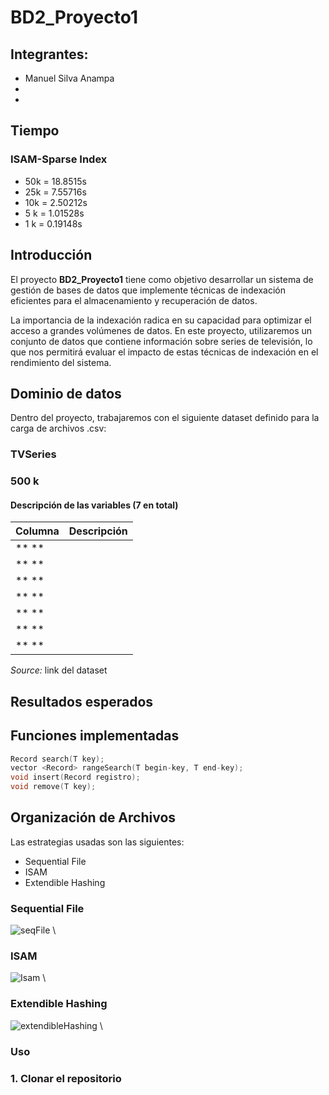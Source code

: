 # BD2_Proyecto1
## Integrantes:
- Manuel Silva Anampa
-
-
## Tiempo
### ISAM-Sparse Index
- 50k = 18.8515s
- 25k = 7.55716s
- 10k = 2.50212s
- 5 k = 1.01528s
- 1 k = 0.19148s


## Introducción
El proyecto **BD2_Proyecto1** tiene como objetivo desarrollar un sistema de gestión de bases de datos que implemente técnicas de indexación eficientes para el almacenamiento y recuperación de datos.

La importancia de la indexación radica en su capacidad para optimizar el acceso a grandes volúmenes de datos. En este proyecto, utilizaremos un conjunto de datos que contiene información sobre series de televisión, lo que nos permitirá evaluar el impacto de estas técnicas de indexación en el rendimiento del sistema.



## Dominio de datos
Dentro del proyecto, trabajaremos con el siguiente dataset definido para la carga de archivos .csv:
### TVSeries


### 500 k
#### Descripción de las variables (7 en total)
| **Columna**      | **Descripción**                                       |
|------------------|-------------------------------------------------------|
| ** **           |                  |
| ** **      |                            |
| ** **         |               |
| ** **        |                |
| ** **          |                        |
| ** **        |                      |
| ** **         |                              |

*Source:* link del dataset

## Resultados esperados

## Funciones implementadas
```c++
Record search(T key);
vector <Record> rangeSearch(T begin-key, T end-key);
void insert(Record registro);
void remove(T key);
```
## Organización de Archivos

Las estrategias usadas son las siguientes:
+ Sequential File
+ ISAM
+ Extendible Hashing

### Sequential File
![seqFile](.png) \



### ISAM
![Isam](.png) \

### Extendible Hashing
![extendibleHashing](.png) \


### Uso
### 1. Clonar el repositorio